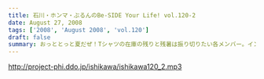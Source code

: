 ```yaml
---
title: 石川・ホンマ・ぶるんのBe-SIDE Your Life! vol.120-2
date: August 27, 2008
tags: ['2008', 'August 2008', 'vol.120']
draft: false
summary: おっととっと夏だぜ！Tシャツの在庫の残りと残暑は振り切りたい各メンバー。インディーズの極み。納得の叫びだとご理解ください。NAMAE
---
```


http://project-phi.ddo.jp/ishikawa/ishikawa120_2.mp3